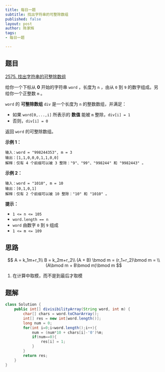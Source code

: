 ```yaml
---
title: 每日一题
subtitle: 找出字符串的可整除数组
published: false
layout: post
author: 陈家辉
tags:
- 每日一题

---
```


## 题目

[2575. 找出字符串的可整除数组](https://leetcode.cn/problems/find-the-divisibility-array-of-a-string/)

给你一个下标从 **0** 开始的字符串 `word` ，长度为 `n` ，由从 `0` 到 `9` 的数字组成。另给你一个正整数 `m` 。

`word` 的 **可整除数组** `div` 是一个长度为 `n` 的整数数组，并满足：

- 如果 `word[0,...,i]` 所表示的 **数值** 能被 `m` 整除，`div[i] = 1`
- 否则，`div[i] = 0`

返回 `word` 的可整除数组。

 

**示例 1：**

```
输入：word = "998244353", m = 3
输出：[1,1,0,0,0,1,1,0,0]
解释：仅有 4 个前缀可以被 3 整除："9"、"99"、"998244" 和 "9982443" 。
```

**示例 2：**

```
输入：word = "1010", m = 10
输出：[0,1,0,1]
解释：仅有 2 个前缀可以被 10 整除："10" 和 "1010" 。
```

 

**提示：**

- `1 <= n <= 105`
- `word.length == n`
- `word` 由数字 `0` 到 `9` 组成
- `1 <= m <= 109`

## 思路

$$
A = k_1m+r_1\\
B = k_2m+r_2\\
(A + B) \bmod m = (r_1+r_2)\bmod m = 
\\(A\bmod m + B\bmod m)\bmod m
$$

1. 在计算中取模，而不是到最后才取模

## 题解

```java
class Solution {
    public int[] divisibilityArray(String word, int m) {
        char[] chars = word.toCharArray();
        int[] res = new int[word.length()];
        long num = 0;
        for(int i=0;i<word.length();i++){
            num = (num*10 + chars[i]-'0')%m;
            if(num==0){
                res[i] = 1;
            }
        }
        return res;
    }
}
```

